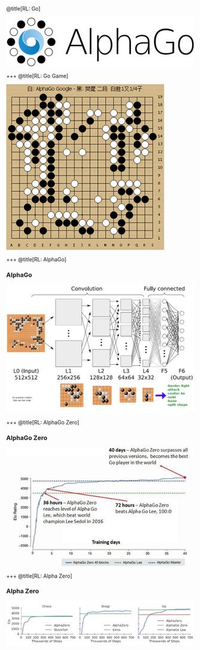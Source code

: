 @title[RL: Go]

![AlphaGo Logo](assets/images/AlphaGo/AlphaGo-logo.png)

+++
@title[RL: Go Game]

![Go Game](assets/images/AlphaGo/AlphaGo-game.gif)

+++
@title[RL: AlphaGo]
### AlphaGo
![AlphaGo: Architecture](assets/images/AlphaGo/AlphaGo-architecture.jpg)

+++
@title[RL: AlphaGo Zero]
### AlphaGo Zero
![AlphaGo: Architecture](assets/images/AlphaGo/AlphaGo-Zero-01.jpg)

+++
@title[RL: Alpha Zero]
### Alpha Zero
![Go Game](assets/images/AlphaGo/AlphaZero.png)
